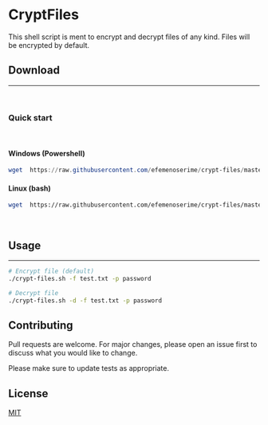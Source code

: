 # CryptFiles

This shell script is ment to encrypt and decrypt files of
any kind. Files will be encrypted by default.

## **Download**
<hr/>
<br/>

### **Quick start**
<br/>

#### Windows (Powershell)
```powershell
wget  https://raw.githubusercontent.com/efemenoserime/crypt-files/master/crypt-files.sh -OutFile crypt-files.sh
```

#### Linux (bash)
````bash
wget  https://raw.githubusercontent.com/efemenoserime/crypt-files/master/crypt-files.sh -O crypt-files.sh
````

<br/>

## Usage

<hr/>

```bash
# Encrypt file (default)
./crypt-files.sh -f test.txt -p password

# Decrypt file 
./crypt-files.sh -d -f test.txt -p password
```

## Contributing
Pull requests are welcome. For major changes, please open an issue first to discuss what you would like to change.

Please make sure to update tests as appropriate.

## License
[MIT](https://choosealicense.com/licenses/mit/)